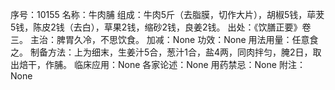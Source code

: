 序号：10155
名称：牛肉脯
组成：牛肉5斤（去脂膜，切作大片），胡椒5钱，荜茇5钱，陈皮2钱（去白），草果2钱，缩砂2钱，良姜2钱。
出处：《饮膳正要》卷三。
主治：脾胃久冷，不思饮食。
加减：None
功效：None
用法用量：任意食之。
制备方法：上为细末，生姜汁5合，葱汁1合，盐4两，同肉拌匀，腌2日，取出焙干，作脯。
临床应用：None
各家论述：None
用药禁忌：None
附注：None
